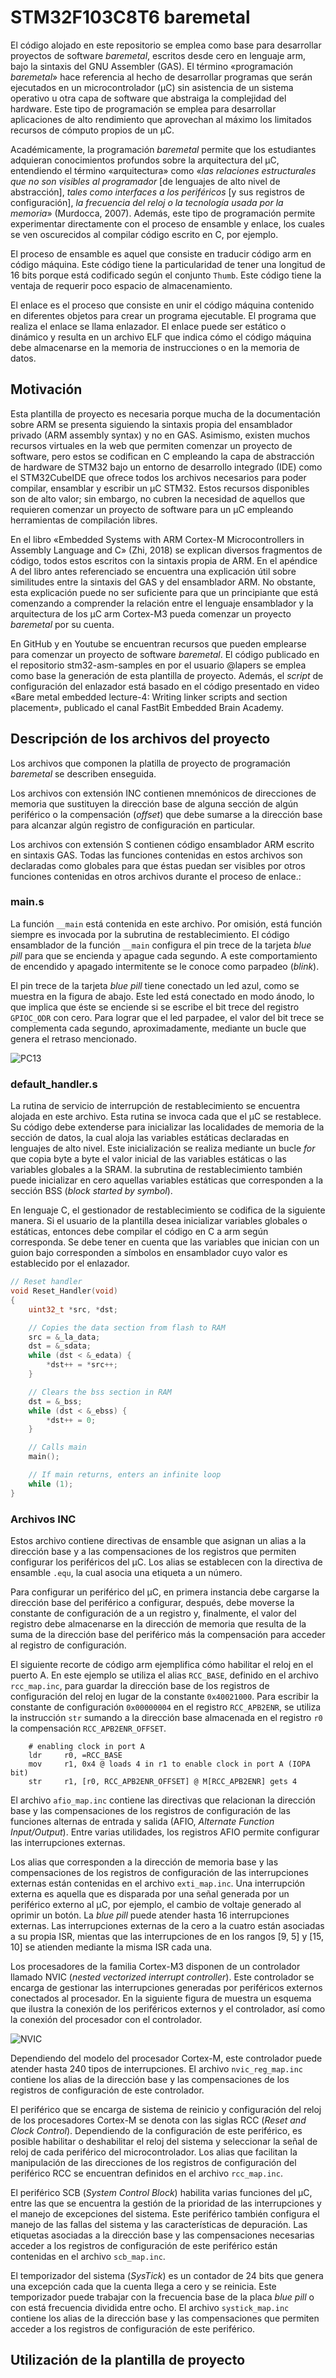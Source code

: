 # STM32F103C8T6 baremetal

El código alojado en este repositorio se emplea como base para desarrollar proyectos de software *baremetal*, escritos desde cero en lenguaje arm, bajo la sintaxis del GNU Assembler (GAS). El término «programación *baremetal*» hace referencia al hecho de desarrollar programas que serán ejecutados en un microcontrolador (µC) sin asistencia de un sistema operativo u otra capa de software que abstraiga la complejidad del hardware. Este tipo de programación se emplea para desarrollar aplicaciones de alto rendimiento que aprovechan al máximo los limitados recursos de cómputo propios de un µC. 

Académicamente, la programación *baremetal* permite que los estudiantes adquieran conocimientos profundos sobre la arquitectura del µC, entendiendo el término «arquitectura» como «*las relaciones estructurales que no son visibles al programador* [de lenguajes de alto nivel de abstracción], *tales como interfaces a los periféricos* [y sus registros de configuración], *la frecuencia del reloj o la tecnología usada por la memoria*» (Murdocca, 2007). Además, este tipo de programación permite experimentar directamente con el proceso de ensamble y enlace, los cuales se ven oscurecidos al compilar código escrito en C, por ejemplo.

El proceso de ensamble es aquel que consiste en traducir código arm en código máquina. Este código tiene la particularidad de tener una longitud de 16 bits porque está codificado según el conjunto `Thumb`. Este código tiene la ventaja de requerir poco espacio de almacenamiento.

El enlace es el proceso que consiste en unir el código máquina contenido en diferentes objetos para crear un programa ejecutable. El programa que realiza el
enlace se llama enlazador. El enlace puede ser estático o dinámico y resulta en un archivo ELF que indica cómo el código máquina debe almacenarse en la memoria de instrucciones o en la memoria de datos.

## Motivación

Esta plantilla de proyecto es necesaria porque mucha de la documentación sobre ARM se presenta siguiendo la sintaxis propia del ensamblador privado (ARM assembly syntax) y no en GAS. Asimismo, existen muchos recursos virtuales en la web que permiten comenzar un proyecto de software, pero estos se codifican en C empleando la capa de abstracción de hardware de STM32 bajo un entorno de desarrollo integrado (IDE) como el STM32CubeIDE que ofrece todos los archivos necesarios para poder compilar, ensamblar y escribir un µC STM32. Estos recursos disponibles son de alto valor; sin embargo, no cubren la necesidad de aquellos que requieren comenzar un proyecto de software para un µC empleando herramientas de compilación libres.

En el libro «Embedded Systems with ARM Cortex-M Microcontrollers in Assembly Language and C» (Zhi, 2018) se explican diversos fragmentos de código, todos estos escritos con la sintaxis propia de ARM. En el apéndice A del libro antes referenciado se encuentra una explicación útil sobre similitudes entre la sintaxis del GAS y del ensamblador ARM. No obstante, esta explicación puede no ser suficiente para que un principiante que está comenzando a comprender la relación entre el lenguaje ensamblador y la arquitectura de los µC arm Cortex-M3 pueda comenzar un proyecto *baremetal* por su cuenta.

En GitHub y en Youtube se encuentran recursos que pueden emplearse para comenzar un proyecto de software *baremetal*. El código publicado en el repositorio stm32-asm-samples en por el usuario @lapers se emplea como base la generación de esta plantilla de proyecto. Además, el *script* de configuración del enlazador está basado en el código presentado en video «Bare metal embedded lecture-4: Writing linker scripts and section placement», publicado el canal FastBit Embedded Brain Academy.

## Descripción de los archivos del proyecto

Los archivos que componen la platilla de proyecto de programación *baremetal* se describen enseguida. 

Los archivos con extensión INC contienen mnemónicos de direcciones de memoria que sustituyen la dirección base de alguna sección de algún periférico o la compensación (*offset*) que debe sumarse a la dirección base para alcanzar algún registro de configuración en particular.

Los archivos con extensión S contienen código ensamblador ARM escrito en sintaxis GAS. Todas las funciones contenidas en estos archivos son declaradas como globales para que éstas puedan ser visibles por otros funciones contenidas en otros archivos durante el proceso de enlace.:

### main.s

La función `__main` está contenida en este archivo. Por omisión, está función siempre es invocada por la subrutina de restablecimiento. El código ensamblador de la función `__main` configura el pin trece de la tarjeta *blue pill* para que se encienda y apague cada segundo. A este comportamiento de encendido y apagado intermitente se le conoce como parpadeo (*blink*).

El pin trece de la tarjeta *blue pill* tiene conectado un led azul, como se muestra en la figura de abajo. Este led está conectado en modo ánodo, lo que implica que éste se enciende si se escribe el bit trece del registro `GPIOC_ODR` con cero. Para lograr que el led parpadee, el valor del bit trece se complementa cada segundo, aproximadamente, mediante un bucle que genera el retraso mencionado.

![PC13](./fig/pc13.png)

### default_handler.s

La rutina de servicio de interrupción de restablecimiento se encuentra alojada en este archivo. Esta rutina se invoca cada que el µC se restablece. Su código debe extenderse para inicializar las localidades de memoria de la sección de datos, la cual aloja las variables estáticas declaradas en lenguajes de alto nivel. Este inicialización se realiza mediante un bucle *for* que copia byte a byte el valor inicial de las variables estáticas o las variables globales a la SRAM. la subrutina de restablecimiento también puede inicializar en cero aquellas variables estáticas que corresponden a la sección BSS (*block started by symbol*).

En lenguaje C, el gestionador de restablecimiento se codifica de la siguiente manera. Si el usuario de la plantilla desea inicializar variables globales o estáticas, entonces debe compilar el código en C a arm según corresponda. Se debe tener en cuenta que las variables que inician con un guion bajo corresponden a símbolos en ensamblador cuyo valor es establecido por el enlazador. 

```C
// Reset handler
void Reset_Handler(void)
{
    uint32_t *src, *dst;

    // Copies the data section from flash to RAM
    src = &_la_data;
    dst = &_sdata;
    while (dst < &_edata) {
        *dst++ = *src++;
    }

    // Clears the bss section in RAM
    dst = &_bss;
    while (dst < &_ebss) {
        *dst++ = 0;
    }

    // Calls main
    main();

    // If main returns, enters an infinite loop
    while (1);
}
```

### Archivos INC

Estos archivo contiene directivas de ensamble que asignan un alias a la dirección base y a las compensaciones de los registros que permiten configurar los periféricos del µC. Los alias se establecen con la directiva de ensamble `.equ`, la cual asocia una etiqueta a un número.

Para configurar un periférico del µC, en primera instancia debe cargarse la dirección base del periférico a configurar, después, debe moverse la constante de configuración de a un registro y, finalmente, el valor del registro debe almacenarse en la dirección de memoria que resulta de la suma de la dirección base del periférico más la compensación para acceder al registro de configuración.

El siguiente recorte de código arm ejemplifica cómo habilitar el reloj en el puerto A. En este ejemplo se utiliza el alias `RCC_BASE`, definido en el archivo `rcc_map.inc`, para guardar la dirección base de los registros de configuración del reloj en lugar de la constante `0x40021000`. Para escribir la constante de configuración `0x00000004` en el registro `RCC_APB2ENR`, se utiliza la instrucción `str` sumando a la dirección base almacenada en el registro `r0` la compensación `RCC_APB2ENR_OFFSET`.

```ARM
    # enabling clock in port A
    ldr     r0, =RCC_BASE
    mov     r1, 0x4 @ loads 4 in r1 to enable clock in port A (IOPA bit)
    str     r1, [r0, RCC_APB2ENR_OFFSET] @ M[RCC_APB2ENR] gets 4
```

El archivo `afio_map.inc` contiene las directivas que relacionan la dirección base y las compensaciones de los registros de configuración de las funciones alternas de entrada y salida (AFIO, *Alternate Function Input/Output*). Entre varias utilidades, los registros AFIO permite configurar las interrupciones externas.

Los alias que corresponden a la dirección de memoria base y las compensaciones de los registros de configuración de las interrupciones externas están contenidas en el archivo `exti_map.inc`. Una interrupción externa es aquella que es disparada por una señal generada por un periférico externo al µC, por ejemplo, el cambio de voltaje generado al oprimir un botón. La *blue pill* puede atender hasta 16 interrupciones externas. Las interrupciones externas de la cero a la cuatro están asociadas a su propia ISR, mientas que las interrupciones de en los rangos [9, 5] y [15, 10] se atienden mediante la misma ISR cada una.

Los procesadores de la familia Cortex-M3 disponen de un controlador llamado NVIC (*nested vectorized interrupt controller*). Este controlador se encarga de gestionar las interrupciones generadas por periféricos externos conectados al procesador. En la siguiente figura de muestra un esquema que ilustra la conexión de los periféricos externos y el controlador, así como la conexión del procesador con el controlador. 

![NVIC](fig/nvic.png)

Dependiendo del modelo del procesador Cortex-M, este controlador puede atender hasta 240 tipos de interrupciones. El archivo `nvic_reg_map.inc` contiene los alias de la dirección base y las compensaciones de los registros de configuración de este controlador.

El periférico que se encarga de sistema de reinicio y configuración del reloj de los procesadores Cortex-M se denota con las siglas RCC (*Reset and Clock Control*). Dependiendo de la configuración de este periférico, es posible habilitar o deshabilitar el reloj del sistema y seleccionar la señal de reloj de cada periférico del microcontrolador. Los alias que facilitan la manipulación de las direcciones de los registros de configuración del periférico RCC se encuentran definidos en el archivo `rcc_map.inc`.

El periférico SCB (*System Control Block*) habilita varias funciones del µC, entre las que se encuentra la gestión de la prioridad de las interrupciones y el manejo de excepciones del sistema. Este periférico también configura el manejo de las fallas del sistema y las características de depuración. Las etiquetas asociadas a la dirección base y las compensaciones necesarias acceder a los registros de configuración de este periférico están contenidas en el archivo `scb_map.inc`.

El temporizador del sistema (*SysTick*) es un contador de 24 bits que genera una excepción cada que la cuenta llega a cero y se reinicia. Este temporizador puede trabajar con la frecuencia base de la placa *blue pill* o con está frecuencia dividida entre ocho. El archivo `systick_map.inc` contiene los alias de la dirección base y las compensaciones que permiten acceder a los registros de configuración de este periférico.

## Utilización de la plantilla de proyecto

